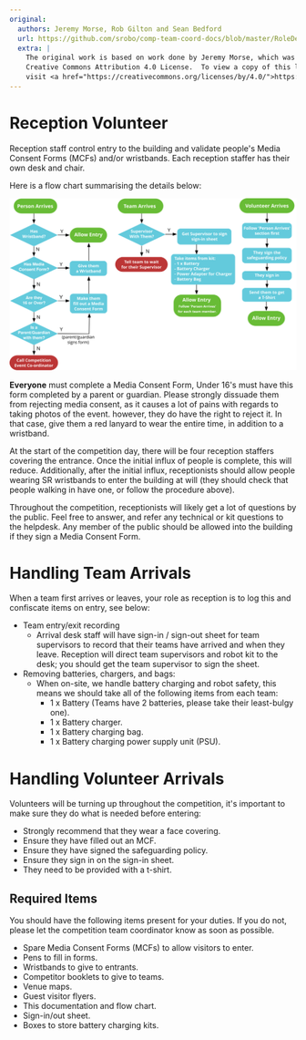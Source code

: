 ```yaml
---
original:
  authors: Jeremy Morse, Rob Gilton and Sean Bedford
  url: https://github.com/srobo/comp-team-coord-docs/blob/master/RoleDescriptions/reception.md
  extra: |
    The original work is based on work done by Jeremy Morse, which was under the
    Creative Commons Attribution 4.0 License.  To view a copy of this license,
    visit <a href="https://creativecommons.org/licenses/by/4.0/">https://creativecommons.org/licenses/by/4.0/</a>.
---
```

# Reception Volunteer

Reception staff control entry to the building and validate people's Media Consent Forms (MCFs) and/or wristbands. Each reception staffer has their own desk and chair.

Here is a flow chart summarising the details below:

![Reception Desk Flow](../diagrams/reception-desk-flow.svg)

**Everyone** must complete a Media Consent Form, Under 16's must have this form completed by a parent or guardian. Please strongly dissuade them from rejecting media consent, as it causes a lot of pains with regards to taking photos of the event. however, they do have the right to reject it. In that case, give them a red lanyard to wear the entire time, in addition to a wristband.

At the start of the competition day, there will be four reception staffers
covering the entrance. Once the initial influx of people is complete, this
will reduce. Additionally, after the initial influx, receptionists
should allow people wearing SR wristbands to enter the building at will (they
should check that people walking in have one, or follow the procedure above).

Throughout the competition, receptionists will likely get a lot of questions by the public. Feel free to answer, and refer any technical or kit questions
to the helpdesk. Any member of the public should be allowed into the building if they sign a Media Consent Form.

# Handling Team Arrivals
When a team first arrives or leaves, your role as reception is to log this and confiscate items on entry, see below:

* Team entry/exit recording
 	* Arrival desk staff will have sign-in / sign-out sheet for team supervisors to
record that their teams have arrived and when they leave. Reception will direct
team supervisors and robot kit to the desk; you should get the team supervisor to sign the sheet.
* Removing batteries, chargers, and bags:
 	* When on-site, we handle battery charging and robot safety, this means we should take all of the following items from each team:
 		* 1 x Battery (Teams have 2 batteries, please take their least-bulgy one).
 		* 1 x Battery charger.
		* 1 x Battery charging bag.
		* 1 x Battery charging power supply unit (PSU).

# Handling Volunteer Arrivals
Volunteers will be turning up throughout the competition, it's important to make sure they do what is needed before entering:
- Strongly recommend that they wear a face covering.
- Ensure they have filled out an MCF.
- Ensure they have signed the safeguarding policy.
- Ensure they sign in on the sign-in sheet.
- They need to be provided with a t-shirt.

## Required Items

You should have the following items present for your duties. If you do not, please let the competition team coordinator know as soon as possible.

* Spare Media Consent Forms (MCFs) to allow visitors to enter.
* Pens to fill in forms.
* Wristbands to give to entrants.
* Competitor booklets to give to teams.
* Venue maps.
* Guest visitor flyers.
* This documentation and flow chart.
* Sign-in/out sheet.
* Boxes to store battery charging kits.
